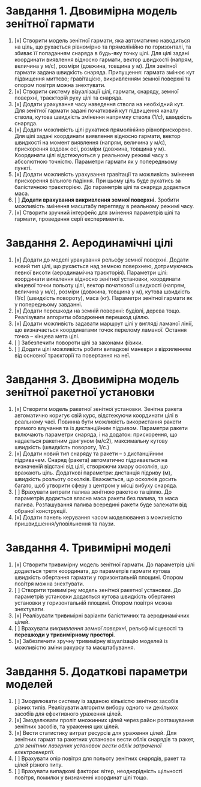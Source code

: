 
# Завдання 1. Двовимірна модель зенітної гармати
1. [x] Створити модель зенітної гармати, яка автоматично наводиться на ціль, що рухається рівномірно та прямолінійно по горизонталі, та збиває її попаданням снаряда в будь-яку точку цілі. Для цілі задані координати виявлення відносно гармати, вектор швидкості (напрям, величина у м/с), розміри (довжина, товщина у м). Для зенітної гармати задана швидкість снаряда. Припущення: гармата змінює кут підвищення миттєво; гравітацією, викривленням земної поверхні та опором повітря можна знехтувати. 
2. [x] Створити систему візуалізації цілі, гармати, снаряду, земної поверхні, траєкторій руху цілі та снаряда.
3. [x] Додати урахування часу наведення ствола на необхідний кут. Для зенітної гармати задані початковий кут підвищення каналу ствола, кутова швидкість змінення напрямку ствола (1/с), швидкість снаряда.
4. [x] Додати можливість цілі рухатися прямолінійно рівноприскорено. Для цілі задані координати виявлення відносно гармати, вектор швидкості на момент виявлення (напрям, величина у м/с), прискорення вздовж осі, розміри (довжина, товщина у м). Координати цілі відстежуються у реальному режимі часу з абсолютною точністю. Параметри гармати як у попередньому пункті.
5. [x] Додати можливість урахування гравітації та можливість змінення прискорення вільного падіння. При цьому ціль буде рухатись за балістичною траєкторією. До параметрів цілі та снаряда додається маса. 
6. [ ] **Додати врахування викривлення земної поверхні.** Зробити можливість змінення масштабу перегляду в реальному режимі часу.
7. [x] Створити зручний інтерфейс для змінення параметрів цілі та гармати, проведення серії експериментів. 

# Завдання 2. Аеродинамічні цілі
1. [x] Додати до моделі урахування рельєфу земної поверхні. Додати новий тип цілі, що рухається над земною поверхнею, дотримуючись певної висоти (аеродинамічна траєкторія). Параметри цілі: координати виявлення відносно зенітної установки, координати кінцевої точки польоту цілі, вектор початкової швидкості (напрям, величина у м/с), розміри (довжина, товщина у м), кутова швидкість (1/с) (швидкість повороту), маса (кг). Параметри зенітної гармати як у попередньому завданні. 
2. [x] Додати  перешкоди   на  земній  поверхні: будівлі, дерева тощо. Реалізувати алгоритм обходження перешкод ціллю.
3. [x] Додати можливість задавати маршрут цілі у вигляді ламаної лінії, що визначається координатами точок перелому ламаної. Остання точка – кінцева мета цілі.
4. [ ] Забезпечити повороти цілі за законами фізики.
5. [ ] Додати цілі можливість робити випадкові маневри з відхиленням від основної траєкторії та повертання на неї.

# Завдання 3. Двовимірна модель зенітної ракетної установки
1. [x] Створити модель ракетної зенітної установки. Зенітна ракета автоматично коригує свій курс, відстежуючи координати цілі в реальному часі. Повинна бути можливість використання ракети прямого влучання та із дистанційним підривом. Параметри ракети включають параметри снаряда, і на додаток: прискорення, що надається ракетним двигуном (м/с2), максимальну кутову швидкість (швидкість повороту, 1/c.)
2. [x] Додати новий тип снаряду та ракети – з дистанційним підривачем. Снаряд (ракета) автоматично підривається на визначеній відстані від цілі, створюючи хмару осколків, що вражають ціль. Додаткові параметри: дистанція підриву (м), швидкість розльоту осколків. Вважається, що осколків досить багато, щоб утворити сферу з центром у місці вибуху снаряда.
3. [ ] Врахувати витрати палива зенітною ракетою та ціллю. До параметрів додається власна маса ракети без палива, та маса палива. Розташування палива всередині ракети буде залежати від обраної конструкції.
4. [x] Додати панель керування часом моделювання з можливістю пришвидшення/уповільнення та паузи.

# Завдання 4. Тривимірні моделі
1. [x] Створити тривимірну модель зенітної гармати. До параметрів цілі додається третя координата, до параметрів гармати кутова швидкість обертання гармати у горизонтальній площині. Опором повітря можна знехтувати.
2. [ ] Створити тривимірну модель зенітної ракетної установки. До параметрів установки додається кутова швидкість обертання установки у горизонтальній площині. Опором повітря можна знехтувати.
3. [x] Реалізувати тривимірні варіанти балістичних та аеродинамічних цілей.
4. [ ] Врахувати *викривлення земної поверхні*, рельєф місцевості та **перешкоди у тривимірному просторі**.
5. [x] Забезпечити зручну тривимірну візуалізацію моделей із можливістю зміни ракурсу та масштабування.

# Завдання 5. Додаткові параметри моделей
1. [ ] Змоделювати систему із заданою кількістю зенітних засобів різних типів. Реалізувати алгоритм вибору одного чи декількох засобів для ефективного ураження цілей.
2. [x] Змоделювати проліт множинних цілей через район розташування зенітних засобів, та ураження цих цілей. 
3. [x] Вести статистику витрат ресурсів для ураження цілей. Для зенітних гармат та ракетних установок вести облік снарядів та ракет, *для зенітних лазерних установок вести облік затраченої електроенергії.*
4. [ ] Врахувати опір повітря для польоту зенітних снарядів, ракет та цілей різного типу.
5. [ ] Врахувати випадкові фактори: вітер, неоднорідність щільності повітря, помилки у визначенні координат цілі тощо.